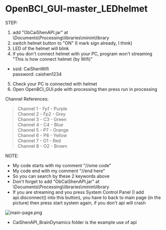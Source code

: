 # OpenBCI_GUI-master_LEDhelmet

STEP:
1. add "ObCaiShenAPI.jar" at \Documents\Processing\libraries\minim\library
2. switch helmet button to "ON" (I mark sign already, I think)
3. LED of the helmet will blink
4. if you don't connect helmet with your PC, program won't streaming
"This is how connect helmet (by Wifi)"
- ssid: CaiShenWifi <br />
  password: caishen1234
5. Check your PC is connected with helmet
6. Open OpenBCI_GUI.pde with processing then press run in processing

Channel References:
> Channel 1 - Fp1 - Purple<br />
> Channel 2 - Fp2 - Grey<br />
> Channel 3 - C3 - Green<br />
> Channel 4 - C4 - Blue<br />
> Channel 5 - P7 - Orange<br />
> Channel 6 - P8 - Yellow<br />
> Channel 7 - O1 - Red<br />
> Channel 8 - O2 - Brown<br />


NOTE:

- My code starts with my comment "//ome code"
- My code end with my comment "//end here"
- So you can search by these 2 keywords above
- Don't forget to add "ObCaiShenAPI.jar" at \Documents\Processing\libraries\minim\library
- If you are streaming and you press System Control Panel (I add api.disconnect() into this button), you have to back to main page (in the picture) then press start system again, if you don't api will crash
<img src="https://www.picz.in.th/images/2018/01/25/main-page.png" alt="main-page.png" border="0" />

- CaiShenAPI_BrainDynamics folder is the example use of api
